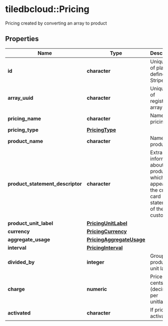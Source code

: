 # tiledbcloud::Pricing

Pricing created by converting an array to product
## Properties
Name | Type | Description | Notes
------------ | ------------- | ------------- | -------------
**id** | **character** | Unique id of plan as defined by Stripe | [optional] 
**array_uuid** | **character** | Unique id of registered array | [optional] 
**pricing_name** | **character** | Name of pricing | [optional] 
**pricing_type** | [**PricingType**](PricingType.md) |  | [optional] 
**product_name** | **character** | Name of product | [optional] 
**product_statement_descriptor** | **character** | Extra information about a product which will appear on the credit card statement of the customer | [optional] 
**product_unit_label** | [**PricingUnitLabel**](PricingUnitLabel.md) |  | [optional] 
**currency** | [**PricingCurrency**](PricingCurrency.md) |  | [optional] 
**aggregate_usage** | [**PricingAggregateUsage**](PricingAggregateUsage.md) |  | [optional] 
**interval** | [**PricingInterval**](PricingInterval.md) |  | [optional] 
**divided_by** | **integer** | Group of n product unit labels | [optional] 
**charge** | **numeric** | Price in cents (decimal) per unitlabel | [optional] 
**activated** | **character** | If pricing is activated | [optional] 



